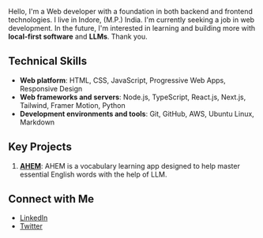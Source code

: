Hello, I'm a Web developer with a foundation in both backend and frontend technologies. I live in Indore, (M.P.) India.
I'm currently seeking a job in web development. In the future, I'm interested in learning and building more with **local-first software** and **LLMs**.
Thank you.

## Technical Skills
* **Web platform**: HTML, CSS, JavaScript, Progressive Web Apps, Responsive Design
* **Web frameworks and servers**: Node.js, TypeScript, React.js, Next.js, Tailwind, Framer Motion, Python
* **Development environments and tools**: Git, GitHub, AWS, Ubuntu Linux, Markdown

## Key Projects
1.  [**AHEM**](https://www.ahem.live): AHEM is a vocabulary learning app designed to help master essential English words with the help of LLM.

## Connect with Me
* [LinkedIn](https://www.linkedin.com/in/gajendrasinghdawar)
* [Twitter](https://twitter.com/Gajendrsinghdwr)
